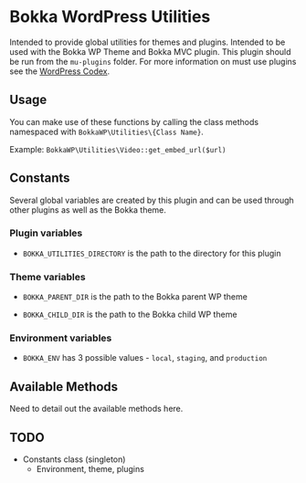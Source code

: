 # Bokka WordPress Utilities

Intended to provide global utilities for themes and plugins. Intended to be used with the Bokka WP Theme and Bokka MVC plugin. This plugin should be run from the `mu-plugins` folder. For more information on must use plugins see the [WordPress Codex](https://codex.wordpress.org/Must_Use_Plugins).

## Usage

You can make use of these functions by calling the class methods namespaced with `BokkaWP\Utilities\{Class Name}`.

Example: 
`BokkaWP\Utilities\Video::get_embed_url($url)`


## Constants

Several global variables are created by this plugin and can be used through other plugins as well as the Bokka theme.

### Plugin variables

* `BOKKA_UTILITIES_DIRECTORY` is the path to the directory for this plugin

### Theme variables

* `BOKKA_PARENT_DIR` is the path to the Bokka parent WP theme

* `BOKKA_CHILD_DIR` is the path to the Bokka child WP theme

### Environment variables

* `BOKKA_ENV` has 3 possible values - `local`, `staging`, and `production`

## Available Methods

Need to detail out the available methods here.

## TODO

* Constants class (singleton)
    * Environment, theme, plugins
